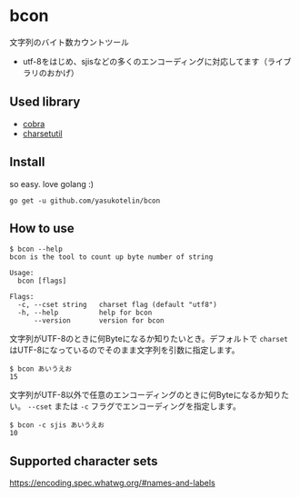 # bcon
文字列のバイト数カウントツール

* utf-8をはじめ、sjisなどの多くのエンコーディングに対応してます（ライブラリのおかげ） 

## Used library
* [cobra](https://github.com/spf13/cobra)
* [charsetutil](https://github.com/yuin/charsetutil)

## Install
so easy. love golang :)

```
go get -u github.com/yasukotelin/bcon
```

## How to use

```
$ bcon --help
bcon is the tool to count up byte number of string

Usage:
  bcon [flags]

Flags:
  -c, --cset string   charset flag (default "utf8")
  -h, --help          help for bcon
      --version       version for bcon
```

文字列がUTF-8のときに何Byteになるか知りたいとき。デフォルトで `charset` はUTF-8になっているのでそのまま文字列を引数に指定します。

```
$ bcon あいうえお
15
```

文字列がUTF-8以外で任意のエンコーディングのときに何Byteになるか知りたい。 `--cset` または `-c` フラグでエンコーディングを指定します。

```
$ bcon -c sjis あいうえお
10
```

## Supported character sets

https://encoding.spec.whatwg.org/#names-and-labels